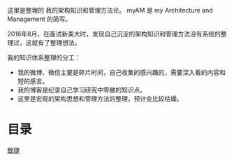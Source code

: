 
这里是整理的 我的架构知识和管理方法论。
myAM 是 my Architecture and Management 的简写。

2016年8月，在面试新美大时，发现自己沉淀的架构知识和管理方法没有系统的整理过，这就有了整理想法。


我的知识体系整理的分工：  

+ 我的微博、微信主要是碎片时间，自己收集的感兴趣的，需要深入看的内容和短的感言。  
+ 我的博客是纪录自己学习研究中零散的知识点。  
+ 这里是宏观的架构思想和管理方法的整理，预计会比较枯燥。


# 目录

[敏捷](scrum/scrum.md)

